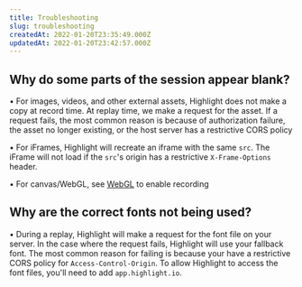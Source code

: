 ```yaml
---
title: Troubleshooting
slug: troubleshooting
createdAt: 2022-01-20T23:35:49.000Z
updatedAt: 2022-01-20T23:42:57.000Z
---
```


## Why do some parts of the session appear blank?

•   For images, videos, and other external assets, Highlight does not make a copy at record time. At replay time, we make a request for the asset. If a request fails, the most common reason is because of authorization failure, the asset no longer existing, or the host server has a restrictive CORS policy

•   For iFrames, Highlight will recreate an iframe with the same `src`. The iFrame will not load if the `src`'s origin has a restrictive `X-Frame-Options` header.

•   For canvas/WebGL, see [WebGL](../6_product-features/webgl.md) to enable recording

## Why are the correct fonts not being used?

•   During a replay, Highlight will make a request for the font file on your server. In the case where the request fails, Highlight will use your fallback font. The most common reason for failing is because your have a restrictive CORS policy for `Access-Control-Origin`. To allow Highlight to access the font files, you'll need to add `app.highlight.io`.
